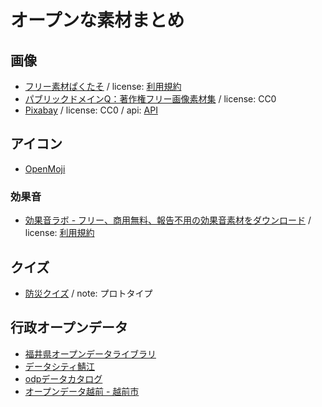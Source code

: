 # オープンな素材まとめ

## 画像

- [フリー素材ぱくたそ](https://www.pakutaso.com/) / license: <a href=https://www.pakutaso.com/userpolicy.html>利用規約</a>
- [パブリックドメインQ：著作権フリー画像素材集](https://publicdomainq.net/) / license: CC0
- [Pixabay](https://pixabay.com/ja/) / license: CC0 / api: <a href=https://github.com/code4fukui/PixabayAPI/>API</a>

## アイコン

- [OpenMoji](https://openmoji.org/)

### 効果音

- [効果音ラボ - フリー、商用無料、報告不用の効果音素材をダウンロード](https://soundeffect-lab.info/) / license: <a href=https://soundeffect-lab.info/agreement/>利用規約</a>

## クイズ

- [防災クイズ](https://github.com/jigintern/2021-summer-2-b/tree/main/_data) / note: プロトタイプ

## 行政オープンデータ

- [福井県オープンデータライブラリ](https://www.pref.fukui.lg.jp/doc/toukei-jouhou/opendata/)
- [データシティ鯖江](https://data.city.sabae.lg.jp/)
- [odpデータカタログ](https://ckan.odp.jig.jp/)
- [オープンデータ越前 - 越前市](https://www.city.echizen.lg.jp/office/010/021/open-data-echizen.html)
